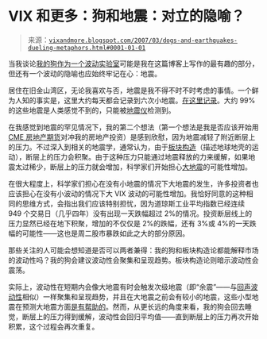<!--yml

分类：未分类

日期：2024-05-18 15:56:32

-->

# VIX 和更多：狗和地震：对立的隐喻？

> 来源：[`vixandmore.blogspot.com/2007/03/dogs-and-earthquakes-dueling-metaphors.html#0001-01-01`](http://vixandmore.blogspot.com/2007/03/dogs-and-earthquakes-dueling-metaphors.html#0001-01-01)

当我谈论[我的狗作为一个波动实验室](http://vixandmore.blogspot.com/2007/01/what-my-dog-can-tell-us-about_947.html)可能是我在这篇博客上写作的最有趣的部分，但还有一个波动的隐喻也应始终牢记在心：地震。

居住在旧金山湾区，无论我喜欢与否，地震是我不得不时不时考虑的事情。一个鲜为人知的事实是，这里大约每天都会记录到六次小地震。[在这里记录](http://quake.wr.usgs.gov/recenteqs/Maps/122-38_eqs.htm)。大约 99%的这些地震是人类感觉不到的，只能被[地震仪](http://www.thetech.org/exhibits/online/quakes/seismo/)检测到。

在我感觉到地震的罕见情况下，我的第二个想法（第一个想法是我是否应该开始用[CME 房地产期货](http://www.cme.com/trading/dta/del/delayed_quote.html?ProductSymbol=SFR&ProductFoiType=FUT&ProductVenue=G&ProductType=hng)对冲我的房地产投资）是感到欣慰，因为地震减轻了附近断层上的压力。不过深入到相关的地震学，通常认为，由于[板块构造](http://en.wikipedia.org/wiki/Plate_tectonics)（描述地球地壳的运动），断层上的压力会积聚。由于这种压力只能通过地震释放的力来缓解，如果地震太过稀少，断层上的压力就会增加，科学家们开始担心[大地震](http://www.physorg.com/news70114196.html)的可能性增加。

在很大程度上，科学家们担心在没有小地震的情况下大地震的发生，许多投资者也应该担心在没有小波动的情况下大 VIX 波动的可能性增加。我恰好同意的这种相同的思维方式，会指出我们应该特别担忧，因为道琼斯工业平均指数已经连续 949 个交易日（几乎四年）没有出现一天跌幅超过 2%的情况。投资断层线上的压力显然已经在地下积聚，增加的不仅仅是 2%的跌幅，还有 3%或 4%的一天跌幅的可能性——这也是周二股市暴跌如此之大的部分原因。

那些关注的人可能会想知道是否可以两者兼得：我的狗和板块构造论都能解释市场的波动性吗？我的狗会建议波动性会聚集和呈现趋势。板块构造论则暗示波动性会震荡。

实际上，波动性在短期内会像大地震有时会触发次级地震（即“余震”——与[回声波动性](http://vixandmore.blogspot.com/2007/03/vix-spikes-and-echo-volatility.html)相似）一样聚集和呈现趋势，并且在大地震之前会有较小的地震，这些小型地震在预测大地震方面[是有帮助的](http://www.sciencedaily.com/releases/2004/01/040113080708.htm)。然而，从更长远的角度来看，我的狗会回去睡觉，断层上的压力得到缓解，波动性会回归平均值——直到断层上的压力再次开始积累，这个过程会再次重复。
